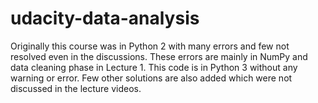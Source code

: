# udacity-data-analysis

Originally this course was in Python 2 with many errors and few not resolved even in the discussions. These errors are mainly in NumPy and data cleaning phase in Lecture 1. This code is in Python 3 without any warning or error. Few other solutions are also added which were not discussed in the lecture videos.
